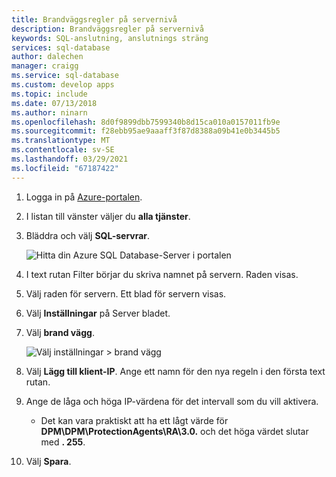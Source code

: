 ```yaml
---
title: Brandväggsregler på servernivå
description: Brandväggsregler på servernivå
keywords: SQL-anslutning, anslutnings sträng
services: sql-database
author: dalechen
manager: craigg
ms.service: sql-database
ms.custom: develop apps
ms.topic: include
ms.date: 07/13/2018
ms.author: ninarn
ms.openlocfilehash: 8d0f9899dbb7599340b8d15ca010a0157011fb9e
ms.sourcegitcommit: f28ebb95ae9aaaff3f87d8388a09b41e0b3445b5
ms.translationtype: MT
ms.contentlocale: sv-SE
ms.lasthandoff: 03/29/2021
ms.locfileid: "67187422"
---
```

1. Logga in på [Azure-portalen](https://portal.azure.com/).

2. I listan till vänster väljer du **alla tjänster**.

3. Bläddra och välj **SQL-servrar**.

    ![Hitta din Azure SQL Database-Server i portalen][b21-FindServerInPortal]
5. I text rutan Filter börjar du skriva namnet på servern. Raden visas.

6. Välj raden för servern. Ett blad för servern visas.

7. Välj **Inställningar** på Server bladet.

8. Välj **brand vägg**.

    ![Välj inställningar > brand vägg][b31-SettingsFirewallNavig]
9. Välj **Lägg till klient-IP**. Ange ett namn för den nya regeln i den första text rutan.

10. Ange de låga och höga IP-värdena för det intervall som du vill aktivera.

    * Det kan vara praktiskt att ha ett lågt värde för **DPM\DPM\ProtectionAgents\RA\3.0.** och det höga värdet slutar med **. 255**.

11. Välj **Spara**.

<!-- Image references. -->

[b21-FindServerInPortal]: ./media/sql-database-include-ip-address-22-v12portal/firewall-ip-b21-v12portal-findsvr.png

[b31-SettingsFirewallNavig]: ./media/sql-database-include-ip-address-22-v12portal/firewall-ip-b31-v12portal-settingsfirewall.png

[b41-AddRange]: ./media/sql-database-include-ip-address-22-v12portal/firewall-ip-b41-v12portal-addrange.png



<!--
These includes/ files are a sequenced set, but you can pick and choose:

includes/sql-database-include-ip-address-22-v12portal.md
? includes/sql-database-include-ip-address-*.md
-->
